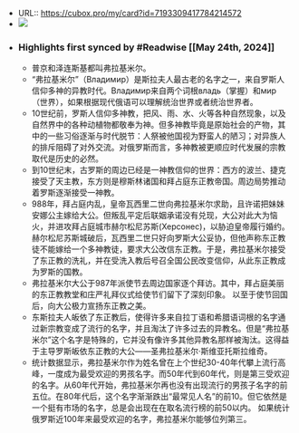 - URL:: https://cubox.pro/my/card?id=7193309417784214572
- ![](https://image.cubox.pro/cover/4oya4owav9gztnirllv6y27rvezxub73i5d6o5yrbg4ept2k1s)
- ### Highlights first synced by #Readwise [[May 24th, 2024]]
    - 普京和泽连斯基都叫弗拉基米尔。
    - “弗拉基米尔”（Владимир）是斯拉夫人最古老的名字之一，来自罗斯人信仰多神的异教时代。Владимир来自两个词根владь（掌握）和мир（世界），如果根据现代俄语可以理解统治世界或者统治世界者。
    - 10世纪前，罗斯人信仰多神教，把风、雨、水、火等各种自然现象，以及自然界中的各种动植物都敬奉为神。但多神教毕竟是原始社会的产物，其中的一些习俗逐渐与时代脱节：人祭被他国视为野蛮人的陋习；对异族人的排斥阻碍了对外交流。对俄罗斯而言，多神教被更顺应时代发展的宗教取代是历史的必然。
    - 到10世纪末，古罗斯的周边已经是一神教信仰的世界：西方的波兰、捷克接受了天主教，东方则是穆斯林诸国和拜占庭东正教帝国。周边局势推动着罗斯逐渐接受一神教。
    - 988年，拜占庭内乱，皇帝瓦西里二世向弗拉基米尔求助，且许诺把妹妹安娜公主嫁给大公。但叛乱平定后联姻承诺没有兑现，大公对此大为恼火，并进攻拜占庭城市赫尔松尼苏斯(Херсонес)，以胁迫皇帝履行婚约。 赫尔松尼苏斯城破后，瓦西里二世只好向罗斯大公妥协，但他声称东正教徒不能嫁给一个多神教徒，要求大公改信东正教。于是，弗拉基米尔接受了东正教的洗礼，并在受洗入教后号召全国公民改变信仰，从此东正教成为罗斯的国教。
    - 弗拉基米尔大公于987年派使节去周边国家逐个拜访。其中，拜占庭美丽的东正教教堂和庄严礼拜仪式给使节们留下了深刻印象。 以至于使节回国后，向大公极力宣扬东正教之美。
    - 东斯拉夫人皈依了东正教后，使得许多来自拉丁语和希腊语词根的名字通过新宗教变成了流行的名字，并且淘汰了许多过去的异教名。但是“弗拉基米尔”这个名字是特殊的，它并没有像许多其他异教名那样被淘汰。这得益于主导罗斯皈依东正教的大公——圣弗拉基米尔·斯维亚托斯拉维奇。
    - 统计数据显示，弗拉基米尔作为姓名曾在上个世纪30-40年代攀上流行高峰，一度成为最受欢迎的男孩名字。而50年代到60年代，则是第三受欢迎的名字。从60年代开始，弗拉基米尔再也没有出现流行的男孩子名字的前五位。在80年代后，这个名字渐渐跌出“最常见人名”的前10。但它依然是一个挺有市场的名字，总是会出现在在取名流行榜的前50以内。 如果统计俄罗斯近100年来最受欢迎的名字，弗拉基米尔能够位列第三。
